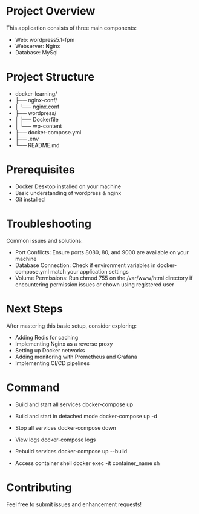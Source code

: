 # Project Overview
This application consists of three main components:

- Web: wordpress5.1-fpm
- Webserver: Nginx
- Database: MySql

# Project Structure
- docker-learning/
- ├── nginx-conf/
- │   └── nginx.conf
- ├── wordpress/
- │   ├── Dockerfile
- │   └── wp-content
- ├── docker-compose.yml
- ├── .env
- └── README.md

# Prerequisites

- Docker Desktop installed on your machine
- Basic understanding of wordpress & nginx
- Git installed

# Troubleshooting
Common issues and solutions:

- Port Conflicts: Ensure ports 8080, 80, and 9000 are available on your machine
- Database Connection: Check if environment variables in docker-compose.yml match your application settings
- Volume Permissions: Run chmod 755 on the /var/www/html directory if encountering permission issues or chown using registered user

# Next Steps
After mastering this basic setup, consider exploring:

- Adding Redis for caching
- Implementing Nginx as a reverse proxy
- Setting up Docker networks
- Adding monitoring with Prometheus and Grafana
- Implementing CI/CD pipelines

# Command

- Build and start all services
docker-compose up

- Build and start in detached mode
docker-compose up -d

- Stop all services
docker-compose down

- View logs
docker-compose logs

- Rebuild services
docker-compose up --build

- Access container shell
docker exec -it container_name sh


# Contributing
Feel free to submit issues and enhancement requests!
